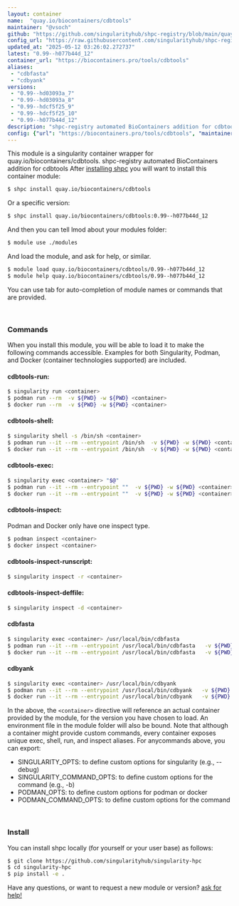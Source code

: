 ```yaml
---
layout: container
name:  "quay.io/biocontainers/cdbtools"
maintainer: "@vsoch"
github: "https://github.com/singularityhub/shpc-registry/blob/main/quay.io/biocontainers/cdbtools/container.yaml"
config_url: "https://raw.githubusercontent.com/singularityhub/shpc-registry/main/quay.io/biocontainers/cdbtools/container.yaml"
updated_at: "2025-05-12 03:26:02.272737"
latest: "0.99--h077b44d_12"
container_url: "https://biocontainers.pro/tools/cdbtools"
aliases:
 - "cdbfasta"
 - "cdbyank"
versions:
 - "0.99--hd03093a_7"
 - "0.99--hd03093a_8"
 - "0.99--hdcf5f25_9"
 - "0.99--hdcf5f25_10"
 - "0.99--h077b44d_12"
description: "shpc-registry automated BioContainers addition for cdbtools"
config: {"url": "https://biocontainers.pro/tools/cdbtools", "maintainer": "@vsoch", "description": "shpc-registry automated BioContainers addition for cdbtools", "latest": {"0.99--h077b44d_12": "sha256:780f0ad11a7225d493e6c5f0d0787fdce3551fa3318ddf34018e05646a7b19ec"}, "tags": {"0.99--hd03093a_7": "sha256:f3024dcb89fa94850824379687816d4964f1bbc2e4c8431df88e4d0b9b6d4570", "0.99--hd03093a_8": "sha256:43d3098ede010b7cdd493ee0fe4b3650df84c89419a2642a2095356d26a8423f", "0.99--hdcf5f25_9": "sha256:7f8776cf60345014e3040c965f8379f40d61e3d35492a89868a7d5a2b852dea8", "0.99--hdcf5f25_10": "sha256:7e233b5a547398aada67dbd02e68340212b8bb369c16bcb02347d48f46c0c0cc", "0.99--h077b44d_12": "sha256:780f0ad11a7225d493e6c5f0d0787fdce3551fa3318ddf34018e05646a7b19ec"}, "docker": "quay.io/biocontainers/cdbtools", "aliases": {"cdbfasta": "/usr/local/bin/cdbfasta", "cdbyank": "/usr/local/bin/cdbyank"}}
---
```


This module is a singularity container wrapper for quay.io/biocontainers/cdbtools.
shpc-registry automated BioContainers addition for cdbtools
After [installing shpc](#install) you will want to install this container module:


```bash
$ shpc install quay.io/biocontainers/cdbtools
```

Or a specific version:

```bash
$ shpc install quay.io/biocontainers/cdbtools:0.99--h077b44d_12
```

And then you can tell lmod about your modules folder:

```bash
$ module use ./modules
```

And load the module, and ask for help, or similar.

```bash
$ module load quay.io/biocontainers/cdbtools/0.99--h077b44d_12
$ module help quay.io/biocontainers/cdbtools/0.99--h077b44d_12
```

You can use tab for auto-completion of module names or commands that are provided.

<br>

### Commands

When you install this module, you will be able to load it to make the following commands accessible.
Examples for both Singularity, Podman, and Docker (container technologies supported) are included.

#### cdbtools-run:

```bash
$ singularity run <container>
$ podman run --rm  -v ${PWD} -w ${PWD} <container>
$ docker run --rm  -v ${PWD} -w ${PWD} <container>
```

#### cdbtools-shell:

```bash
$ singularity shell -s /bin/sh <container>
$ podman run --it --rm --entrypoint /bin/sh  -v ${PWD} -w ${PWD} <container>
$ docker run --it --rm --entrypoint /bin/sh  -v ${PWD} -w ${PWD} <container>
```

#### cdbtools-exec:

```bash
$ singularity exec <container> "$@"
$ podman run --it --rm --entrypoint ""  -v ${PWD} -w ${PWD} <container> "$@"
$ docker run --it --rm --entrypoint ""  -v ${PWD} -w ${PWD} <container> "$@"
```

#### cdbtools-inspect:

Podman and Docker only have one inspect type.

```bash
$ podman inspect <container>
$ docker inspect <container>
```

#### cdbtools-inspect-runscript:

```bash
$ singularity inspect -r <container>
```

#### cdbtools-inspect-deffile:

```bash
$ singularity inspect -d <container>
```


#### cdbfasta

```bash
$ singularity exec <container> /usr/local/bin/cdbfasta
$ podman run --it --rm --entrypoint /usr/local/bin/cdbfasta   -v ${PWD} -w ${PWD} <container> -c " $@"
$ docker run --it --rm --entrypoint /usr/local/bin/cdbfasta   -v ${PWD} -w ${PWD} <container> -c " $@"
```


#### cdbyank

```bash
$ singularity exec <container> /usr/local/bin/cdbyank
$ podman run --it --rm --entrypoint /usr/local/bin/cdbyank   -v ${PWD} -w ${PWD} <container> -c " $@"
$ docker run --it --rm --entrypoint /usr/local/bin/cdbyank   -v ${PWD} -w ${PWD} <container> -c " $@"
```



In the above, the `<container>` directive will reference an actual container provided
by the module, for the version you have chosen to load. An environment file in the
module folder will also be bound. Note that although a container
might provide custom commands, every container exposes unique exec, shell, run, and
inspect aliases. For anycommands above, you can export:

 - SINGULARITY_OPTS: to define custom options for singularity (e.g., --debug)
 - SINGULARITY_COMMAND_OPTS: to define custom options for the command (e.g., -b)
 - PODMAN_OPTS: to define custom options for podman or docker
 - PODMAN_COMMAND_OPTS: to define custom options for the command

<br>

### Install

You can install shpc locally (for yourself or your user base) as follows:

```bash
$ git clone https://github.com/singularityhub/singularity-hpc
$ cd singularity-hpc
$ pip install -e .
```

Have any questions, or want to request a new module or version? [ask for help!](https://github.com/singularityhub/singularity-hpc/issues)